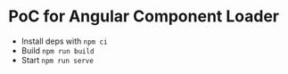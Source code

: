 # PoC for Angular Component Loader

* Install deps with `npm ci`
* Build `npm run build`
* Start `npm run serve`

